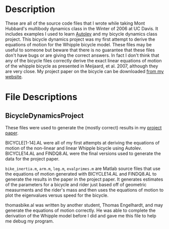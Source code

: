 Description
===========

These are all of the source code files that I wrote while taking Mont Hubbard's
multibody dynamics class in the Winter of 2006 at UC Davis. It includes
examples I used to learn [Autolev](http://www.autolev.com/) and my bicycle
dynamics class project. This bicycle dynamics project was my first attempt to
derive the equations of motion for the Whipple bicycle model.  These files may
be useful to someone but beware that there is no guarantee that these files
don't have bugs or are giving the correct answers.  In fact I don't think that
any of the bicycle files correctly derive the exact linear equations of motion
of the whipple bicycle as presented in Meijaard, et al. 2007, although they are
very close. My project paper on the bicycle can be downloaded [from my
website][paper].


[paper]: http://mae.ucdavis.edu/~biosport/jkm/bh_mypapers/Low%20Speed%20Bicycle%20Stability%20-%20Effects%20of%20Geometric%20Parameters%202006.pdf.

File Descriptions
=================


BicycleDynamicsProject
----------------------
These files were used to generate the (mostly correct) results in my [project
paper][paper].

BICYCLE[1-14].AL were all of my first attempts at deriving the equations of
motion of the non-linear and linear Whipple bicycle using Autolev. BICYCLE14.AL
and FINDQ8.AL were the final versions used to generate the data for the project
paper.

`bike_inertia.m`, `arm.m`, `leg.m`, `evalprimes.m` are Matlab source files that
use the equations of motion generated with BICYCLE14.AL and FINDQ8.AL to
generate the results in the paper in the project paper. It generates estimates
of the parameters for a bicycle and rider just based off of geometric
measurments and the rider's mass and then uses the equations of motion to plot
the eigenvalues versus speed for the bicycle.

thomasbike.al was written by another student, Thomas Engelhardt, and may
generate the equations of motion correctly. He was able to complete the
derivation of the Whipple model before I did and gave me this file to help me
debug my program.
